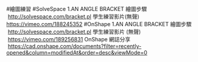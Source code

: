 #繪圖練習
#SolveSpace
 1.AN ANGLE BRACKET
繪圖步驟  http://solvespace.com/bracket.pl
學生練習影片(無聲) https://vimeo.com/188245352
#OnShape
 1.AN ANGLE BRACKET
繪圖步驟  http://solvespace.com/bracket.pl
學生練習影片 (無聲)  https://vimeo.com/189256831
OnShape 網誌分享  https://cad.onshape.com/documents?filter=recently-opened&column=modifiedAt&order=desc&viewMode=0
